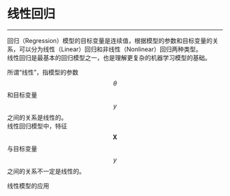 # 线性回归

---

回归（Regression）模型的目标变量是连续值，根据模型的参数和目标变量的关系，可以分为线性（Linear）回归和非线性（Nonlinear）回归两种类型。  
线性回归是最基本的回归模型之一，也是理解更复杂的机器学习模型的基础。

所谓“线性”，指模型的参数 $$\theta$$ 和目标变量 $$y$$ 之间的关系是线性的。  
线性回归模型中，特征$$\mathbf{X}$$与目标变量$$y$$之间的关系不一定是线性的。



线性模型的应用

